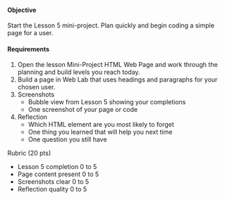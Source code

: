 #### Objective

Start the Lesson 5 mini-project. Plan quickly and begin coding a simple page for a user.

#### Requirements

1. Open the lesson Mini-Project HTML Web Page and work through the planning and build levels you reach today.
2. Build a page in Web Lab that uses headings and paragraphs for your chosen user.
3. Screenshots
   - Bubble view from Lesson 5 showing your completions
   - One screenshot of your page or code
4. Reflection
   - Which HTML element are you most likely to forget
   - One thing you learned that will help you next time
   - One question you still have

Rubric (20 pts)

- Lesson 5 completion 0 to 5
- Page content present 0 to 5
- Screenshots clear 0 to 5
- Reflection quality 0 to 5
